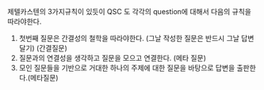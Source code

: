 
제텔카스텐의 3가지규칙이 있듯이 QSC 도 각각의 question에 대해서 다음의 규칙을 따라야한다.

1. 첫번째 질문은 간결성의 철학을 따라야한다. (그날 작성한 질문은 반드시 그날 답변 달기) (간결질문)
2. 질문과의 연결성을 생각하고 질문을 모으고 연결한다. (메타 질문)
3. 모인 질문들을 기반으로 거대한 하나의 주제에 대한 질문을 바탕으로 답변을 출판한다.(메타질문) 